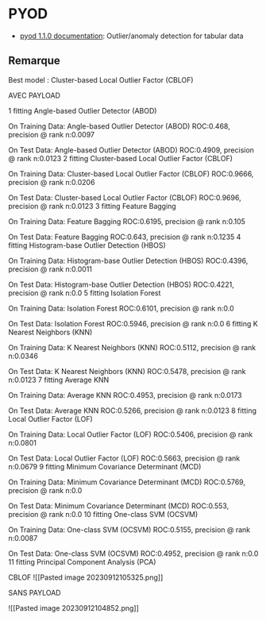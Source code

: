 
# PYOD
- [pyod 1.1.0 documentation](https://pyod.readthedocs.io/en/latest/index.html): Outlier/anomaly detection for tabular data
## Remarque
Best model : Cluster-based Local Outlier Factor (CBLOF)


AVEC PAYLOAD


1 fitting Angle-based Outlier Detector (ABOD)

On Training Data:
Angle-based Outlier Detector (ABOD) ROC:0.468, precision @ rank n:0.0097

On Test Data:
Angle-based Outlier Detector (ABOD) ROC:0.4909, precision @ rank n:0.0123
2 fitting Cluster-based Local Outlier Factor (CBLOF)

On Training Data:
Cluster-based Local Outlier Factor (CBLOF) ROC:0.9666, precision @ rank n:0.0206

On Test Data:
Cluster-based Local Outlier Factor (CBLOF) ROC:0.9696, precision @ rank n:0.0123
3 fitting Feature Bagging

On Training Data:
Feature Bagging ROC:0.6195, precision @ rank n:0.105

On Test Data:
Feature Bagging ROC:0.643, precision @ rank n:0.1235
4 fitting Histogram-base Outlier Detection (HBOS)

On Training Data:
Histogram-base Outlier Detection (HBOS) ROC:0.4396, precision @ rank n:0.0011

On Test Data:
Histogram-base Outlier Detection (HBOS) ROC:0.4221, precision @ rank n:0.0
5 fitting Isolation Forest

On Training Data:
Isolation Forest ROC:0.6101, precision @ rank n:0.0

On Test Data:
Isolation Forest ROC:0.5946, precision @ rank n:0.0
6 fitting K Nearest Neighbors (KNN)

On Training Data:
K Nearest Neighbors (KNN) ROC:0.5112, precision @ rank n:0.0346

On Test Data:
K Nearest Neighbors (KNN) ROC:0.5478, precision @ rank n:0.0123
7 fitting Average KNN

On Training Data:
Average KNN ROC:0.4953, precision @ rank n:0.0173

On Test Data:
Average KNN ROC:0.5266, precision @ rank n:0.0123
8 fitting Local Outlier Factor (LOF)

On Training Data:
Local Outlier Factor (LOF) ROC:0.5406, precision @ rank n:0.0801

On Test Data:
Local Outlier Factor (LOF) ROC:0.5663, precision @ rank n:0.0679
9 fitting Minimum Covariance Determinant (MCD)

On Training Data:
Minimum Covariance Determinant (MCD) ROC:0.5769, precision @ rank n:0.0

On Test Data:
Minimum Covariance Determinant (MCD) ROC:0.553, precision @ rank n:0.0
10 fitting One-class SVM (OCSVM)

On Training Data:
One-class SVM (OCSVM) ROC:0.5155, precision @ rank n:0.0087

On Test Data:
One-class SVM (OCSVM) ROC:0.4952, precision @ rank n:0.0
11 fitting Principal Component Analysis (PCA)

CBLOF
![[Pasted image 20230912105325.png]]


SANS PAYLOAD





![[Pasted image 20230912104852.png]]

